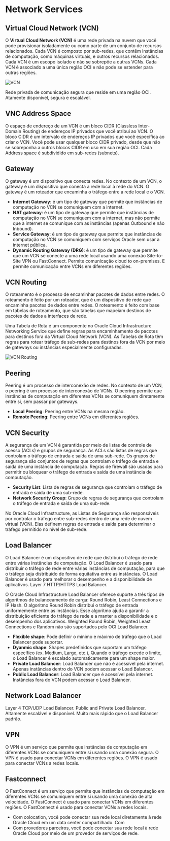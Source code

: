 # Network Services

## Virtual Cloud Network (VCN)

O **Virtual Cloud Network (VCN)** é uma rede privada na nuvem que você pode provisionar isoladamente ou como parte de um conjunto de recursos relacionados. Cada VCN é composto por sub-redes, que contêm instâncias de computação, como máquinas virtuais, e outros recursos relacionados. Cada VCN é um escopo isolado e não se sobrepõe a outras VCNs. Cada VCN é associado a uma única região OCI e não pode se estender para outras regiões.

![VCN](https://www.techsupper.com/wp-content/uploads/2023/06/VCN.png)

Rede privada de comunicação segura que reside em uma região OCI. Atamente disponível, segura e escalável.

## VNC Address Space

O espaço de endereço de um VCN é um bloco CIDR (Classless Inter-Domain Routing) de endereços IP privados que você atribui ao VCN. O bloco CIDR é um intervalo de endereços IP privados que você especifica ao criar o VCN. Você pode usar qualquer bloco CIDR privado, desde que não se sobreponha a outros blocos CIDR em uso em sua região OCI. Cada Address space é subdividido em sub-redes (subnets).

## Gateway

O gateway é um dispositivo que conecta redes. No contexto de um VCN, o gateway é um dispositivo que conecta a rede local à rede do VCN. O gateway é um roteador que encaminha o tráfego entre a rede local e o VCN.

- **Internet Gateway**: é um tipo de gateway que permite que instâncias de computação no VCN se comuniquem com a internet.
- **NAT gateway**: é um tipo de gateway que permite que instâncias de computação no VCN se comuniquem com a internet, mas não permite que a internet se comunique com as instâncias (apenas Outbound e não Inbound).
- **Service Gateway**: é um tipo de gateway que permite que instâncias de computação no VCN se comuniquem com serviços Oracle sem usar a internet pública.
- **Dynamic Routing Gateway (DRG)**: é um tipo de gateway que permite que um VCN se conecte a uma rede local usando uma conexão Site-to-Site VPN ou FastConnect. Permite comunicação cloud to on-premises. E permite comunicação entre VCNs em diferentes regiões.

## VCN Routing

O roteamento é o processo de encaminhar pacotes de dados entre redes. O roteamento é feito por um roteador, que é um dispositivo de rede que encaminha pacotes de dados entre redes. O roteamento é feito com base em tabelas de roteamento, que são tabelas que mapeiam destinos de pacotes de dados a interfaces de rede.

Uma Tabela de Rota é um componente no Oracle Cloud Infrastructure Networking Service que define regras para encaminhamento de pacotes para destinos fora da Virtual Cloud Network (VCN). As Tabelas de Rota têm regras para rotear tráfego de sub-redes para destinos fora da VCN por meio de gateways ou instâncias especialmente configuradas.

![VCN Routing](https://miro.medium.com/v2/resize:fit:1400/1*9A-uFVT-BuRbThq_9Dhv6g.png)

## Peering

Peering é um processo de interconexão de redes. No contexto de um VCN, o peering é um processo de interconexão de VCNs. O peering permite que instâncias de computação em diferentes VCNs se comuniquem diretamente entre si, sem passar por gateways.

- **Local Peering**: Peering entre VCNs na mesma região.
- **Remote Peering**: Peering entre VCNs em diferentes regiões.

## VCN Security

A segurança de um VCN é garantida por meio de listas de controle de acesso (ACLs) e grupos de segurança. As ACLs são listas de regras que controlam o tráfego de entrada e saída de uma sub-rede. Os grupos de segurança são conjuntos de regras que controlam o tráfego de entrada e saída de uma instância de computação. Regras de firewall são usadas para permitir ou bloquear o tráfego de entrada e saída de uma instância de computação.

- **Security List**: Lista de regras de segurança que controlam o tráfego de entrada e saída de uma sub-rede.
- **Network Security Group**: Grupo de regras de segurança que controlam o tráfego de entrada e saída de uma sub-rede. 

No Oracle Cloud Infrastructure, as Listas de Segurança são responsáveis ​​por controlar o tráfego entre sub-redes dentro de uma rede de nuvem virtual (VCN). Elas definem regras de entrada e saída para determinar o tráfego permitido no nível de sub-rede.

## Load Balancer

O Load Balancer é um dispositivo de rede que distribui o tráfego de rede entre várias instâncias de computação. O Load Balancer é usado para distribuir o tráfego de rede entre várias instâncias de computação, para que o tráfego seja distribuído de forma equitativa entre as instâncias. O Load Balancer é usado para melhorar o desempenho e a disponibilidade de aplicativos. Layer 7 HTTP/HTTPS Load Balancer.

O Oracle Cloud Infrastructure Load Balancer oferece suporte a três tipos de algoritmos de balanceamento de carga: Round Robin, Least Connections e IP Hash. O algoritmo Round Robin distribui o tráfego de entrada uniformemente entre as instâncias. Esse algoritmo ajuda a garantir a distribuição eficiente do tráfego de rede e a manter a disponibilidade e o desempenho dos aplicativos. Weighted Round Robin, Weighted Least Connections e Random não são suportados pelo OCI Load Balancer.

- **Flexible shape**: Pode definir o mínimo e máximo de tráfego que o Load Balancer pode suportar.
- **Dyanmic shape**: Shapes predefinidos que suportam um tráfego específico (ex. Medium, Large, etc.), Quando o tráfego excede o limite, o Load Balancer é escalado automaticamente para um shape maior.
- **Private Load Balancer**: Load Balancer que não é acessível pela internet. Apenas instâncias dentro do VCN podem acessar o Load Balancer.
- **Public Load Balancer**: Load Balancer que é acessível pela internet. Instâncias fora do VCN podem acessar o Load Balancer.

## Network Load Balancer
Layer 4 TCP/UDP Load Balancer. Public and Private Load Balancer. Altamente escalável e disponível. Muito mais rápido que o Load Balancer padrão.

## VPN

O VPN é um serviço que permite que instâncias de computação em diferentes VCNs se comuniquem entre si usando uma conexão segura. O VPN é usado para conectar VCNs em diferentes regiões. O VPN é usado para conectar VCNs a redes locais.

## Fastconnect

O FastConnect é um serviço que permite que instâncias de computação em diferentes VCNs se comuniquem entre si usando uma conexão de alta velocidade. O FastConnect é usado para conectar VCNs em diferentes regiões. O FastConnect é usado para conectar VCNs a redes locais. 

- Com colocation, você pode conectar sua rede local diretamente à rede Oracle Cloud em um data center compartilhado. Com
- Com provedores parceiros, você pode conectar sua rede local à rede Oracle Cloud por meio de um provedor de serviços de rede.


